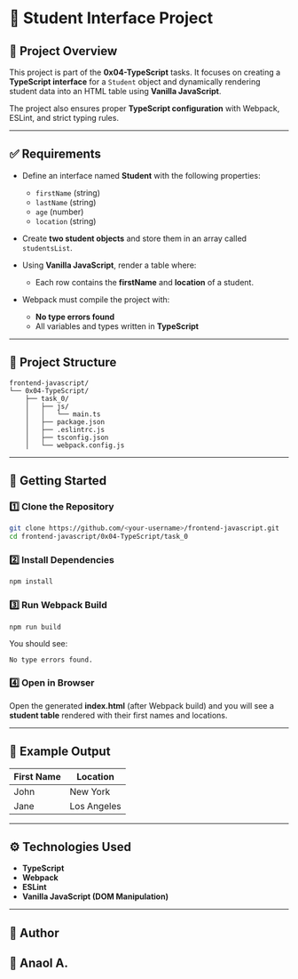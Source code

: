 # 📘 Student Interface Project

## 📂 Project Overview

This project is part of the **0x04-TypeScript** tasks. It focuses on creating a **TypeScript interface** for a `Student` object and dynamically rendering student data into an HTML table using **Vanilla JavaScript**.

The project also ensures proper **TypeScript configuration** with Webpack, ESLint, and strict typing rules.

---

## ✅ Requirements

* Define an interface named **Student** with the following properties:

  * `firstName` (string)
  * `lastName` (string)
  * `age` (number)
  * `location` (string)

* Create **two student objects** and store them in an array called `studentsList`.

* Using **Vanilla JavaScript**, render a table where:

  * Each row contains the **firstName** and **location** of a student.

* Webpack must compile the project with:

  * **No type errors found**
  * All variables and types written in **TypeScript**

---

## 📁 Project Structure

```
frontend-javascript/
└── 0x04-TypeScript/
    ├── task_0/
    │   ├── js/
    │   │   └── main.ts
    │   ├── package.json
    │   ├── .eslintrc.js
    │   ├── tsconfig.json
    │   └── webpack.config.js
```

---

## 🚀 Getting Started

### 1️⃣ Clone the Repository

```bash
git clone https://github.com/<your-username>/frontend-javascript.git
cd frontend-javascript/0x04-TypeScript/task_0
```

### 2️⃣ Install Dependencies

```bash
npm install
```

### 3️⃣ Run Webpack Build

```bash
npm run build
```

You should see:

```
No type errors found.
```

### 4️⃣ Open in Browser

Open the generated **index.html** (after Webpack build) and you will see a **student table** rendered with their first names and locations.

---

## 📝 Example Output

| First Name | Location    |
| ---------- | ----------- |
| John       | New York    |
| Jane       | Los Angeles |

---

## ⚙️ Technologies Used

* **TypeScript**
* **Webpack**
* **ESLint**
* **Vanilla JavaScript (DOM Manipulation)**

---

## 📌 Author

👤 Anaol A.
---
